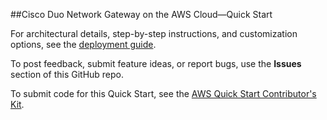 ##Cisco Duo Network Gateway on the AWS Cloud—Quick Start

For architectural details, step-by-step instructions, and customization options, see the [deployment guide](https://fwd.aws/zpKkj).

To post feedback, submit feature ideas, or report bugs, use the **Issues** section of this GitHub repo. 

To submit code for this Quick Start, see the [AWS Quick Start Contributor's Kit](https://aws-quickstart.github.io/).

